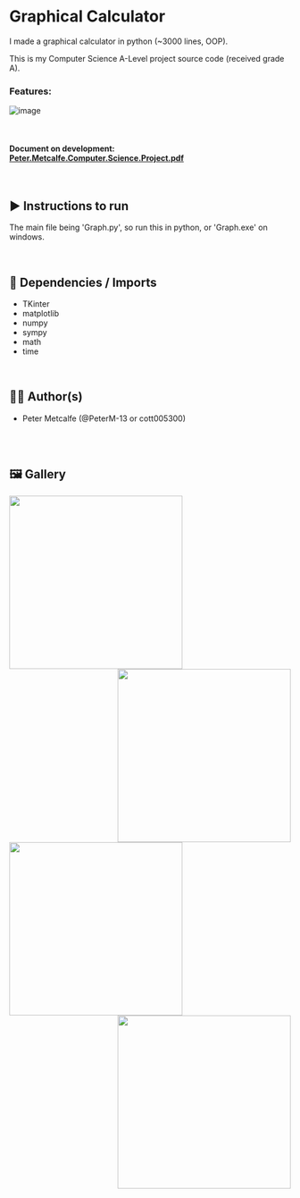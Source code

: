 # Graphical Calculator 

I made a graphical calculator in python (~3000 lines, OOP).

This is my Computer Science A-Level project source code (received grade A).

### Features:

![image](https://user-images.githubusercontent.com/104497542/210770871-e8c843c4-36aa-41f0-8189-b69c8585014a.png)

</br>

#### Document on development: [Peter.Metcalfe.Computer.Science.Project.pdf](https://github.com/PeterM-13/Graph-Project/files/10351775/Peter.Metcalfe.Computer.Science.Project.pdf)

</br>

## ▶️ Instructions to run
The main file being 'Graph.py', so run this in python, or 'Graph.exe' on windows.

</br>

## 📂 Dependencies / Imports
- TKinter
- matplotlib
- numpy
- sympy
- math
- time

</br>

## 👨‍💻 Author(s)
- Peter Metcalfe (@PeterM-13 or cott005300)

</br>
</br>

## 🖼 Gallery
<img height="310px" align="left" src="https://user-images.githubusercontent.com/104497542/210879770-b4c235d8-5172-47a6-bdbc-8c1378d19f57.png"/>
<img height="310px" align="right" src="https://user-images.githubusercontent.com/104497542/210879955-42d17e2e-70fc-41d8-8c15-d1f2b7644b1f.png"/>
<img height="310px" align="left" src="https://user-images.githubusercontent.com/104497542/210879844-2fcf265a-3077-42cf-b3b0-0bc5dd4c69fc.png"/>
<img height="310px" align="right" src="https://user-images.githubusercontent.com/104497542/210880083-072152ee-a0a8-44bc-96c2-1db1b5aac358.png"/>

